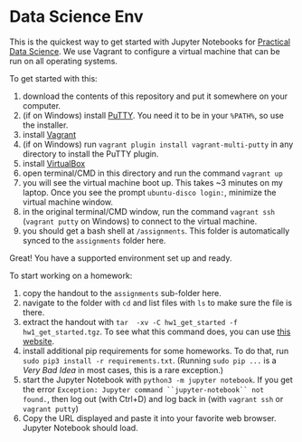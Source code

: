 # Data Science Env

This is the quickest way to get started with Jupyter Notebooks for [Practical Data Science](https://www.datasciencecourse.org). We use Vagrant to configure a virtual machine that can be run on all operating systems.

To get started with this:

1. download the contents of this repository and put it somewhere on your computer.
2. (if on Windows) install [PuTTY](https://www.chiark.greenend.org.uk/~sgtatham/putty/latest.html). You need it to be in your `%PATH%`, so use the installer.
3. install [Vagrant](https://www.vagrantup.com/downloads.html)
4. (if on Windows) run `vagrant plugin install vagrant-multi-putty` in any directory to install the PuTTY plugin.
5. install [VirtualBox](https://www.virtualbox.org/wiki/Downloads)
6. open terminal/CMD in this directory and run the command `vagrant up`
7. you will see the virtual machine boot up. This takes ~3 minutes on my laptop. Once you see the prompt `ubuntu-disco login:`, minimize the virtual machine window.
8. in the original terminal/CMD window, run the command `vagrant ssh` (`vagrant putty` on Windows) to connect to the virtual machine.
9. you should get a bash shell at `/assignments`. This folder is automatically synced to the `assignments` folder here.

Great! You have a supported environment set up and ready.

To start working on a homework:

1. copy the handout to the `assignments` sub-folder here.
2. navigate to the folder with `cd` and list files with `ls` to make sure the file is there.
3. extract the handout with `tar  -xv -C hw1_get_started -f hw1_get_started.tgz`. To see what this command does, you can use [this website](https://explainshell.com/explain?cmd=tar++-xv+-C+hw1_get_started+-f+hw1_get_started.tgz).
4. install additional pip requirements for some homeworks. To do that, run `sudo pip3 install -r requirements.txt`. (Running `sudo pip ...` is a *Very Bad Idea* in most cases, this is a rare exception.)
5. start the Jupyter Notebook with `python3 -m jupyter notebook`. If you get the error `Exception: Jupyter command ``jupyter-notebook`` not found.`, then log out (with Ctrl+D) and log back in (with `vagrant ssh` or `vagrant putty`)
6. Copy the URL displayed and paste it into your favorite web browser. Jupyter Notebook should load.
